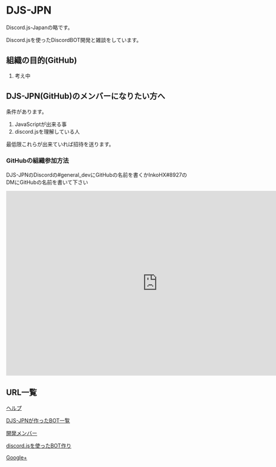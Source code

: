 # DJS-JPN
Discord.js-Japanの略です。

Discord.jsを使ったDiscordBOT開発と雑談をしています。

## 組織の目的(GitHub)
1. 考え中

## DJS-JPN(GitHub)のメンバーになりたい方へ
条件があります。
1. JavaScriptが出来る事
1. discord.jsを理解している人

最低限これらが出来ていれば招待を送ります。
### GitHubの組織参加方法
DJS-JPNのDiscordの#general_devにGitHubの名前を書くかInkoHX#8927のDMにGitHubの名前を書いて下さい

<iframe src="https://discordapp.com/widget?id=391390986770710528&theme=dark" width="820" height="500" allowtransparency="true" frameborder="0"></iframe>

## URL一覧
[ヘルプ](https://djs-jpn.ga/help.html)

[DJS-JPNが作ったBOT一覧](https://djs-jpn.ga/bots.html)

[開発メンバー](https://djs-jpn.ga/member.html)

[discord.jsを使ったBOT作り](https://djs-jpn.ga/craft/setup.html)

[Google+](https://goo.gl/53RQNf)
